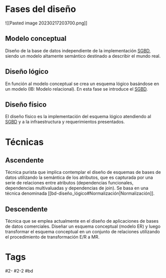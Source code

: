 # Fases del diseño

![[Pasted image 20230217203700.png]]

## Modelo conceptual
Diseño de la base de datos independiente de la implementación [SGBD](https://es.wikipedia.org/wiki/Sistema_de_gesti%C3%B3n_de_bases_de_datos), siendo un modelo altamente semántico destinado a describir el mundo real.
## Diseño lógico
En función al modelo conceptual se crea un esquema lógico basándose en un modelo (IB: Modelo relacional). En esta fase se introduce el [SGBD](https://es.wikipedia.org/wiki/Sistema_de_gesti%C3%B3n_de_bases_de_datos).
## Diseño físico
El diseño físico es la implementación del esquema lógico atendiendo al [SGBD](https://es.wikipedia.org/wiki/Sistema_de_gesti%C3%B3n_de_bases_de_datos) y a la infraestructura y requerimientos presentados.
# Técnicas
## Ascendente
Técnica purista que implica contemplar el diseño de esquemas de bases de datos utilizando la semántica de los atributos, que es capturada por una serie de relaciones entre atributos (dependencias funcionales, dependencias multivaluadas y dependencias de join). Se basa en una técnica denominada [[bd-diseño_lógico#Normalización|Normalización]].
## Descendente
Técnica que se emplea actualmente en el diseño de aplicaciones de bases de datos comerciales. Diseñar un esquema conceptual (modelo ER) y luego transformar el esquema conceptual en un conjunto de relaciones utilizando el procedimiento de transformación E/R a MR.
# Tags
#2- 
#2-2 
#bd